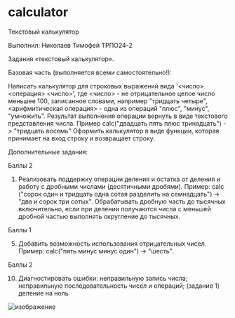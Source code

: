 # calculator

Текстовый калькулятор

Выполнил: Николаев Тимофей ТРПО24-2

Задания «текстовый калькулятор».

Базовая часть (выполняется всеми самостоятельно!):

Написать калькулятор для строковых выражений вида '<число> <операция> <число>', где <число> - не отрицательное целое число меньшее 100, записанное словами, например "тридцать четыре", <арифмитическая операция> - одна из операций "плюс", "минус", "умножить". Результат выполнения операции вернуть в виде текстового представления числа. Пример calc("двадцать пять плюс тринадцать") -> "тридцать восемь"
Оформить калькулятор в виде функции, которая принимает на вход строку и возвращает строку.

Дополнительные задания:

Баллы 2
1)	Реализовать поддержку операции деления и остатка от деления и работу с дробными числами (десятичными дробями). Пример: calc ("сорок один и тридцать одна сотая разделить на семнадцать") -> "два и сорок три сотых". Обрабатывать дробную часть до тысячных включительно, если при делении получаются числа с меньшей дробной частью выполнять округление до тысячных.

Баллы 1

5)	Добавить возможность использования отрицательных чисел. Пример: calc("пять минус минус один") -> "шесть".

Баллы 2

10)	Диагностировать ошибки: неправильную запись числа; неправильную последовательность чисел и операций; (задание 1) деление на ноль

![изображение](https://github.com/user-attachments/assets/c9827103-02a3-422d-b8e4-bae348d75781)
